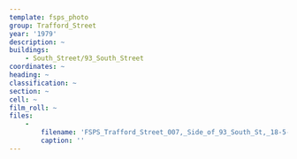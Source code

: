 ```yaml
---
template: fsps_photo
group: Trafford_Street
year: '1979'
description: ~
buildings:
    - South_Street/93_South_Street
coordinates: ~
heading: ~
classification: ~
section: ~
cell: ~
film_roll: ~
files:
    -
        filename: 'FSPS_Trafford_Street_007,_Side_of_93_South_St,_18-5-C,_1979.png'
        caption: ''
---
```

